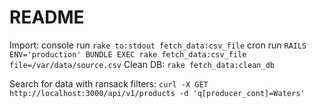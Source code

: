 # README

Import:
  console run
    `rake to:stdout fetch_data:csv_file`
  cron run
    `RAILS ENV='production' BUNDLE EXEC rake fetch_data:csv_file file=/var/data/source.csv`
Clean DB:
  `rake fetch_data:clean_db`

Search for data with ransack filters:
  `curl -X GET http://localhost:3000/api/v1/products -d 'q[producer_cont]=Waters'`